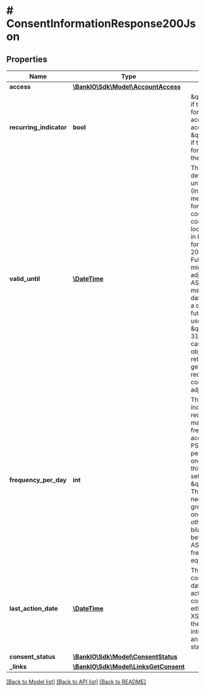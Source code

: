 # # ConsentInformationResponse200Json

## Properties

Name | Type | Description | Notes
------------ | ------------- | ------------- | -------------
**access** | [**\BankIO\Sdk\Model\AccountAccess**](AccountAccess.md) |  | 
**recurring_indicator** | **bool** | \&quot;true\&quot;, if the consent is for recurring access to the account data.  \&quot;false\&quot;, if the consent is for one access to the account data. | 
**valid_until** | [**\DateTime**](\DateTime.md) | This parameter is defining a valid until date (including the mentioned date) for the requested consent.  The content is the local ASPSP date in ISO-Date format, e.g. 2017-10-30.  Future dates might get adjusted by ASPSP.   If a maximal available date is requested, a date in far future is to be used: \&quot;9999-12-31\&quot;.   In both cases the consent object to be retrieved by the get consent request will contain the adjusted date. | 
**frequency_per_day** | **int** | This field indicates the requested maximum frequency for an access without PSU involvement per day. For a one-off access, this attribute is set to \&quot;1\&quot;.  The frequency needs to be greater equal to one.   If not otherwise agreed bilaterally between TPP and ASPSP, the frequency is less equal to 4. | 
**last_action_date** | [**\DateTime**](\DateTime.md) | This date is containing the date of the last action on the consent object either through  the XS2A interface or the PSU/ASPSP interface having an impact on the status. | 
**consent_status** | [**\BankIO\Sdk\Model\ConsentStatus**](ConsentStatus.md) |  | 
**_links** | [**\BankIO\Sdk\Model\LinksGetConsent**](LinksGetConsent.md) |  | [optional] 

[[Back to Model list]](../../README.md#documentation-for-models) [[Back to API list]](../../README.md#documentation-for-api-endpoints) [[Back to README]](../../README.md)


